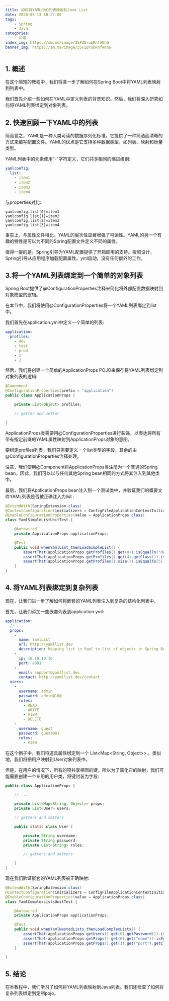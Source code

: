 ```yaml
---
title: 如何将YAML中的列表映射到Java List
date: 2020-08-13 18:27:00
tags:
    - Spring
    - Java
categories:
    - 后端
index_img: https://sm.ms/image/35FZ8rubRnfAKhG
banner_img: https://sm.ms/image/35FZ8rubRnfAKhG
---
```


## 1. 概述
在这个简短的教程中，我们将进一步了解如何在Spring Boot中将YAML列表映射到列表中。

我们首先介绍一些如何在YAML中定义列表的背景知识。然后，我们将深入研究如何将YAML列表绑定到对象列表。

## 2. 快速回顾一下YAML中的列表
简而言之，YAML是一种人类可读的数据序列化标准，它提供了一种简洁而清晰的方式来编写配置文件。YAML的优点是它支持多种数据类型，如列表、映射和标量类型。

YAML列表中的元素使用“-”字符定义，它们共享相同的缩进级别:

```yml
yamlconfig:
  list:
    - item1
    - item2
    - item3
    - item4

```

与properties对比:

```
yamlconfig.list[0]=item1
yamlconfig.list[1]=item2
yamlconfig.list[2]=item3
yamlconfig.list[3]=item4
```

事实上，与属性文件相比，YAML的层次性显著增强了可读性。YAML的另一个有趣的特性是可以为不同的Spring配置文件定义不同的属性。

值得一提的是，Spring引导为YAML配置提供了开箱即用的支持。按照设计，Spring引导从应用程序加载配置属性。yml启动，没有任何额外的工作。

## 3.将一个YAML列表绑定到一个简单的对象列表

Spring Boot提供了@ConfigurationProperties注释来简化将外部配置数据映射到对象模型的逻辑。

在本节中，我们将使用@ConfigurationProperties将一个YAML列表绑定到list <Object>中。

我们首先在application.yml中定义一个简单的列表:

```yml
application:
  profiles:
    - dev
    - test
    - prod
    - 1
    - 2
```

然后，我们将创建一个简单的ApplicationProps POJO来保存将YAML列表绑定到对象列表的逻辑:

```java
@Component
@ConfigurationProperties(prefix = "application")
public class ApplicationProps {

    private List<Object> profiles;

    // getter and setter

}
```

ApplicationProps类需要用@ConfigurationProperties进行装饰，以表达将所有带有指定前缀的YAML属性映射到ApplicationProps对象的意图。

要绑定profiles列表，我们只需要定义一个list类型的字段，其余的由@ConfigurationProperties注释处理。

注意，我们使用@Component将ApplicationProps类注册为一个普通的Spring bean。因此，我们可以以与任何其他Spring bean相同的方式将其注入到其他类中。

最后，我们将ApplicationProps bean注入到一个测试类中，并验证我们的概要文件YAML列表是否被正确注入为list <Object>:

```java
@ExtendWith(SpringExtension.class)
@ContextConfiguration(initializers = ConfigFileApplicationContextInitializer.class)
@EnableConfigurationProperties(value = ApplicationProps.class)
class YamlSimpleListUnitTest {

    @Autowired
    private ApplicationProps applicationProps;

    @Test
    public void whenYamlList_thenLoadSimpleList() {
        assertThat(applicationProps.getProfiles().get(0)).isEqualTo("dev");
        assertThat(applicationProps.getProfiles().get(4).getClass()).isEqualTo(Integer.class);
        assertThat(applicationProps.getProfiles().size()).isEqualTo(5);
    }
}
```

## 4. 将YAML列表绑定到复杂列表

现在，让我们进一步了解如何将嵌套的YAML列表注入到复杂的结构化列表中。

首先，让我们添加一些嵌套列表到application.yml:

```yml
application:
  // ...
  props:
    -
      name: YamlList
      url: http://yamllist.dev
      description: Mapping list in Yaml to list of objects in Spring Boot
    -
      ip: 10.10.10.10
      port: 8091
    -
      email: support@yamllist.dev
      contact: http://yamllist.dev/contact
  users:
    -
      username: admin
      password: admin@10@
      roles:
        - READ
        - WRITE
        - VIEW
        - DELETE
    -
      username: guest
      password: guest@01
      roles:
        - VIEW
```

在这个例子中，我们将道具属性绑定到一个 List<Map<String, Object>>.。类似地，我们将把用户映射到User对象列表中。

但是，在用户的情况下，所有的项共享相同的键，所以为了简化它的映射，我们可能需要创建一个专用的用户类，将键封装为字段:

```java
public class ApplicationProps {

    // ...

    private List<Map<String, Object>> props;
    private List<User> users;

    // getters and setters

    public static class User {

        private String username;
        private String password;
        private List<String> roles;

        // getters and setters

    }
}
```

现在我们验证嵌套的YAML列表被正确映射:

```java
@ExtendWith(SpringExtension.class)
@ContextConfiguration(initializers = ConfigFileApplicationContextInitializer.class)
@EnableConfigurationProperties(value = ApplicationProps.class)
class YamlComplexListsUnitTest {

    @Autowired
    private ApplicationProps applicationProps;

    @Test
    public void whenYamlNestedLists_thenLoadComplexLists() {
        assertThat(applicationProps.getUsers().get(0).getPassword()).isEqualTo("admin@10@");
        assertThat(applicationProps.getProps().get(0).get("name")).isEqualTo("YamlList");
        assertThat(applicationProps.getProps().get(1).get("port").getClass()).isEqualTo(Integer.class);
    }

}
```

## 5. 结论
在本教程中，我们学习了如何将YAML列表映射到Java列表。我们还检查了如何将复杂列表绑定到定制pojo。
